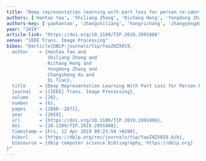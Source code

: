 ```yaml
---
title: "Deep representation learning with part loss for person re-identification"
authors: ['Hantao Yao', 'Shiliang Zhang', 'Richang Hong', 'Yongdong Zhang', 'Changsheng Xu', 'Qi Tian 0001']
authors-key: ['yaohantao', 'zhangshiliang', 'hongrichang', 'zhangyongdong', 'xuchangsheng', 'tianqi']
year: "2019"
article-link: "https://doi.org/10.1109/TIP.2019.2891888"
venue: "IEEE Trans. Image Processing"
bibex: "@article{DBLP:journals/tip/YaoZHZX019,
  author    = {Hantao Yao and
               Shiliang Zhang and
               Richang Hong and
               Yongdong Zhang and
               Changsheng Xu and
               Qi Tian},
  title     = {Deep Representation Learning With Part Loss for Person Re-Identification},
  journal   = {{IEEE} Trans. Image Processing},
  volume    = {28},
  number    = {6},
  pages     = {2860--2871},
  year      = {2019},
  url       = {https://doi.org/10.1109/TIP.2019.2891888},
  doi       = {10.1109/TIP.2019.2891888},
  timestamp = {Fri, 12 Apr 2019 09:23:58 +0200},
  biburl    = {https://dblp.org/rec/journals/tip/YaoZHZX019.bib},
  bibsource = {dblp computer science bibliography, https://dblp.org}
}"
---
```

